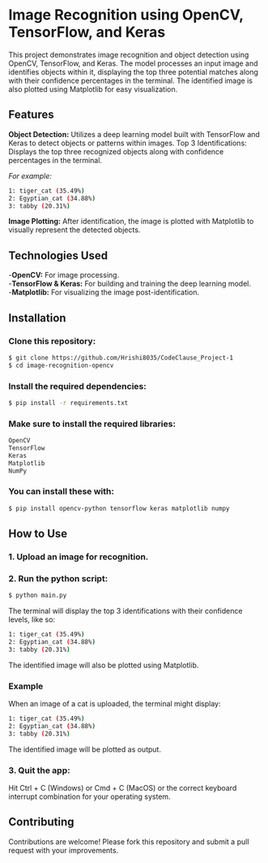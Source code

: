 # Image Recognition using OpenCV, TensorFlow, and Keras
This project demonstrates image recognition and object detection using OpenCV, TensorFlow, and Keras. The model processes an input image and identifies objects within it, displaying the top three potential matches along with their confidence percentages in the terminal. The identified image is also plotted using Matplotlib for easy visualization.

## Features
**Object Detection:** Utilizes a deep learning model built with TensorFlow and Keras to detect objects or patterns within images.
Top 3 Identifications: Displays the top three recognized objects along with confidence percentages in the terminal. 

*For example:*
```bash
1: tiger_cat (35.49%)
2: Egyptian_cat (34.88%)
3: tabby (20.31%)
```

**Image Plotting:** After identification, the image is plotted with Matplotlib to visually represent the detected objects.

## Technologies Used
-**OpenCV:** For image processing.  
-**TensorFlow & Keras:** For building and training the deep learning model.  
-**Matplotlib:** For visualizing the image post-identification.  

## Installation

### Clone this repository:

```bash
$ git clone https://github.com/Hrishi8035/CodeClause_Project-1
$ cd image-recognition-opencv
```

### Install the required dependencies:

```bash
$ pip install -r requirements.txt
```

### Make sure to install the required libraries:
```bash
OpenCV
TensorFlow
Keras
Matplotlib
NumPy
```
### You can install these with:
```bash
$ pip install opencv-python tensorflow keras matplotlib numpy
```

## How to Use

### 1. Upload an image for recognition.

### 2. Run the python script:
```bash
$ python main.py
```

The terminal will display the top 3 identifications with their confidence levels, like so:
```bash
1: tiger_cat (35.49%)
2: Egyptian_cat (34.88%)
3: tabby (20.31%)
```
The identified image will also be plotted using Matplotlib.

### Example
When an image of a cat is uploaded, the terminal might display:
```bash
1: tiger_cat (35.49%)
2: Egyptian_cat (34.88%)
3: tabby (20.31%)
```
The identified image will be plotted as output.

### 3. Quit the app: 

Hit Ctrl + C (Windows) or Cmd + C (MacOS) or the correct keyboard interrupt combination for your operating system.

## Contributing
Contributions are welcome! Please fork this repository and submit a pull request with your improvements.